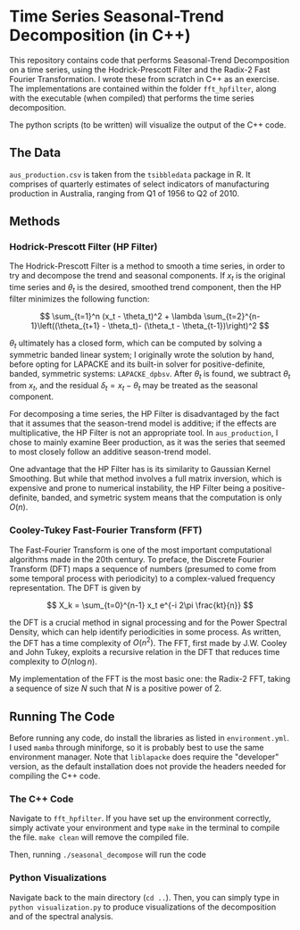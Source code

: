 # Time Series Seasonal-Trend Decomposition (in C++)

This repository contains code that performs Seasonal-Trend Decomposition on a time series, using the Hodrick-Prescott Filter and the Radix-2 Fast Fourier Transformation. I wrote these from scratch in C++ as an exercise. The implementations are contained within the folder `fft_hpfilter`, along with the executable (when compiled) that performs the time series decomposition.

The python scripts (to be written) will visualize the output of the C++ code.

## The Data

`aus_production.csv` is taken from the `tsibbledata` package in R. It comprises of quarterly estimates of select indicators of manufacturing production in Australia, ranging from Q1 of 1956 to Q2 of 2010. 

## Methods

### Hodrick-Prescott Filter (HP Filter)

The Hodrick-Prescott Filter is a method to smooth a time series, in order to try and decompose the trend and seasonal components. If $x_t$ is the original time series and $\theta_t$ is the desired, smoothed trend component, then the HP filter minimizes the following function:

$$
\sum_{t=1}^n (x_t - \theta_t)^2 + \lambda \sum_{t=2}^{n-1}\left((\theta_{t+1} - \theta_t)- (\theta_t - \theta_{t-1})\right)^2
$$

$\theta_t$ ultimately has a closed form, which can be computed by solving a symmetric banded linear system; I originally wrote the solution by hand, before opting for LAPACKE and its built-in solver for positive-definite, banded, symmetric systems: `LAPACKE_dpbsv`. After $\theta_t$ is found, we subtract $\theta_t$ from $x_t$, and the residual $\delta_t = x_t - \theta_t$ may be treated as the seasonal component.

For decomposing a time series, the HP Filter is disadvantaged by the fact that it assumes that the season-trend model is additive; if the effects are multiplicative, the HP Filter is not an appropriate tool. In `aus_production`, I chose to mainly examine Beer production, as it was the series that seemed to most closely follow an additive season-trend model. 

One advantage that the HP Filter has is its similarity to Gaussian Kernel Smoothing. But while that method involves a full matrix inversion, which is expensive and prone to numerical instability, the HP Filter being a positive-definite, banded, and symetric system means that the computation is only $O(n)$.

### Cooley-Tukey Fast-Fourier Transform (FFT)

The Fast-Fourier Transform is one of the most important computational algorithms made in the 20th century. To preface, the Discrete Fourier Transform (DFT) maps a sequence of numbers (presumed to come from some temporal process with periodicity) to a complex-valued frequency representation. The DFT is given by

$$
    X_k = \sum_{t=0}^{n-1} x_t e^{-i 2\pi \frac{kt}{n}}
$$

the DFT is a crucial method in signal processing and for the Power Spectral Density, which can help identify periodicities in some process. As written, the DFT has a time complexity of $O(n^2)$. The FFT, first made by J.W. Cooley and John Tukey, exploits a recursive relation in the DFT that reduces time complexity to $O(n\log n)$. 

My implementation of the FFT is the most basic one: the Radix-2 FFT, taking a sequence of size $N$ such that $N$ is a positive power of 2.

## Running The Code

Before running any code, do install the libraries as listed in `environment.yml`. I used `mamba` through miniforge, so it is probably best to use the same environment manager. Note that `liblapacke` does require the "developer" version, as the default installation does not provide the headers needed for compiling the C++ code.

### The C++ Code

Navigate to `fft_hpfilter`. If you have set up the environment correctly, simply activate your environment and type `make` in the terminal to compile the file. `make clean` will remove the compiled file.

Then, running `./seasonal_decompose` will run the code

### Python Visualizations

Navigate back to the main directory (`cd ..`). Then, you can simply type in `python visualization.py` to produce visualizations of the decomposition and of the spectral analysis.


